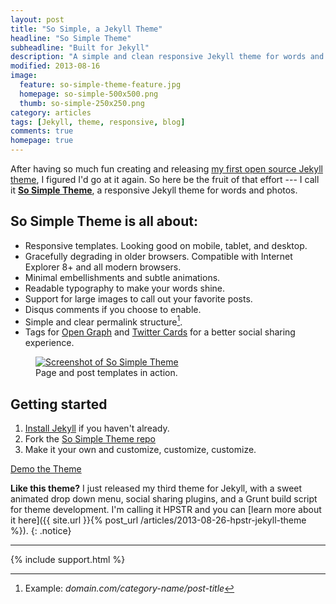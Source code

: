```yaml
---
layout: post
title: "So Simple, a Jekyll Theme"
headline: "So Simple Theme"
subheadline: "Built for Jekyll"
description: "A simple and clean responsive Jekyll theme for words and photos by designer Michael Rose."
modified: 2013-08-16
image: 
  feature: so-simple-theme-feature.jpg
  homepage: so-simple-500x500.png
  thumb: so-simple-250x250.png
category: articles
tags: [Jekyll, theme, responsive, blog]
comments: true
homepage: true
---
```


After having so much fun creating and releasing [my first open source Jekyll theme](http://mmistakes.github.io/minimal-mistakes), I figured I'd go at it again. So here be the fruit of that effort --- I call it [**So Simple Theme**](http://mmistakes.github.io/so-simple-theme), a responsive Jekyll theme for words and photos. 

## So Simple Theme is all about:

* Responsive templates. Looking good on mobile, tablet, and desktop.
* Gracefully degrading in older browsers. Compatible with Internet Explorer 8+ and all modern browsers. 
* Minimal embellishments and subtle animations. 
* Readable typography to make your words shine.
* Support for large images to call out your favorite posts.
* Disqus comments if you choose to enable.
* Simple and clear permalink structure[^1].
* Tags for [Open Graph](https://developers.facebook.com/docs/opengraph/) and [Twitter Cards](https://dev.twitter.com/docs/cards) for a better social sharing experience.

<figure class="large">
	<a href="http://mmistakes.github.io/so-simple-theme" onClick="_gaq.push(['_trackEvent', 'Link', 'So Simple - Theme Demo']);" title="Preview So Simple Theme"><img src="{{ site.url }}/images/so-simple-theme-preview.jpg" alt="Screenshot of So Simple Theme"></a>
	<figcaption>Page and post templates in action.</figcaption>
</figure>

## Getting started

1. [Install Jekyll](http://jekyllrb.com) if you haven't already.
2. Fork the [So Simple Theme repo](http://github.com/mmistakes/so-simple-theme/)
3. Make it your own and customize, customize, customize.

<div markdown="0"><a onClick="_gaq.push(['_trackEvent', 'Link', 'So Simple - Theme Demo']);" href="http://mmistakes.github.io/so-simple-theme" class="btn btn-inverse">Demo the Theme</a></div>

**Like this theme?** I just released my third theme for Jekyll, with a sweet animated drop down menu, social sharing plugins, and a Grunt build script for theme development. I'm calling it HPSTR and you can [learn more about it here]({{ site.url }}{% post_url /articles/2013-08-26-hpstr-jekyll-theme %}).
{: .notice}

[^1]: Example: *domain.com/category-name/post-title*

---

{% include support.html %}